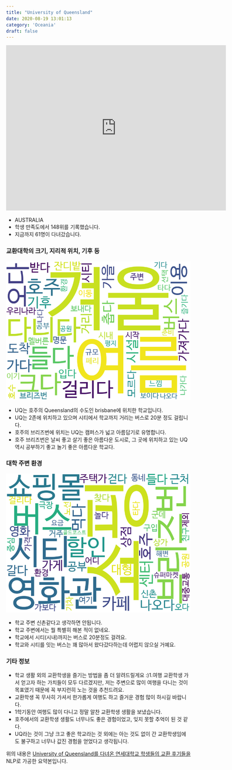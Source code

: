 ```yaml
---
title: "University of Queensland"
date: 2020-08-19 13:01:13
category: 'Oceania'
draft: false
---
```


<iframe
width="600"
height="450"
frameborder="0" style="border:0"
src="https://www.google.com/maps/embed/v1/place?key=AIzaSyC9e1AME-pVmWC4hBpFdu5S4dKzyepa3HQ&q=University+of+Queensland&center=-27.4975028,153.0136905&zoom=14" allowfullscreen>
</iframe>

* AUSTRALIA
* 학생 만족도에서 148위를 기록했습니다.
* 지금까지 61명이 다녀갔습니다. 

### 교환대학의 크기, 지리적 위치, 기후 등

![gen_info-WordCloud](../univ_wordclouds_okt/gen_info/AU000013_gen_info_okt.png)

* UQ는 호주의 Queensland의 수도인 brisbane에 위치한 학교입니다.
* UQ는 2존에 위치하고 있으며 시티에서 학교까지 거리는 버스로 20분 정도 걸립니다.
* 호주의 브리즈번에 위치는 UQ는 캠퍼스가 넓고 아름답기로 유명합니다.
* 호주 브리즈번은 날씨 좋고 살기 좋은 아름다운 도시로, 그 곳에 위치하고 있는 UQ 역시 공부하기 좋고 놀기 좋은 아름다운 학교다.


### 대학 주변 환경

![env_info-WordCloud](../univ_wordclouds_okt/env_info/AU000013_env_info_okt.png)

* 학교 주변 신촌같다고 생각하면 안됩니다.
* 학교 주변에서는 뭘 특별히 해본 적이 없네요.
* 학교에서 시티(시내)까지는 버스로 20분정도 걸려요.
* 학교와 시티를 잇는 버스는 꽤 많아서 왔다갔다하는데 어렵지 않으실 거예요.


### 기타 정보

* 학교 생활 외의 교환학생을 즐기는 방법을 좀 더 알려드릴게요 :)1.여행 교환학생 가서 얻고자 하는 가치들이 모두 다르겠지만, 저는 주변으로 많이 여행을 다니는 것이 목표였기 때문에 꼭 부지런히 노는 것을 추천드려요.
* 교환학생 꼭 무사히 가셔서 한가롭게 여행도 하고 즐거운 경험 많이 하시길 바랍니다.
* 1학기동안 여행도 많이 다니고 정말 알찬 교환학생 생활을 보냈습니다.
* 호주에서의 교환학생 생활도 너무나도 좋은 경험이었고, 잊지 못할 추억이 된 것 같다.
* UQ라는 것이 그냥 크고 좋은 학교라는 것 외에는 아는 것도 없이 간 교환학생임에도 불구하고 너무나 값진 경험을 얻었다고 생각됩니다.


위의 내용은 [University of Queensland를 다녀온 연세대학교 학생들의 교환 후기들을](http://oia.yonsei.ac.kr/partner/expReport.asp?ucode=AU000013&bgbn=A) NLP로 가공한 요약본입니다. 
